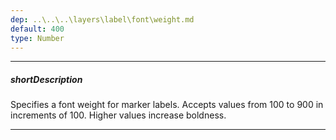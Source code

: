 ```yaml
---
dep: ..\..\..\layers\label\font\weight.md
default: 400
type: Number
---
```

---
##### shortDescription
Specifies a font weight for marker labels. Accepts values from 100 to 900 in increments of 100. Higher values increase boldness.

---
